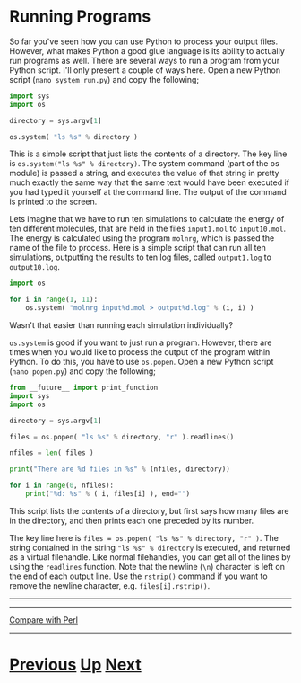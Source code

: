 # Running Programs

So far you've seen how you can use Python to process your output files. However, what makes Python a good glue language is its ability to actually run programs as well. There are several ways to run a program from your Python script. I'll only present a couple of ways here. Open a new Python script (`nano system_run.py`) and copy the following;

```python
import sys
import os

directory = sys.argv[1]

os.system( "ls %s" % directory )
```

This is a simple script that just lists the contents of a directory. The key line is `os.system("ls %s" % directory)`. The system command (part of the os module) is passed a string, and executes the value of that string in pretty much exactly the same way that the same text would have been executed if you had typed it yourself at the command line. The output of the command is printed to the screen.

Lets imagine that we have to run ten simulations to calculate the energy of ten different molecules, that are held in the files `input1.mol` to `input10.mol`. The energy is calculated using the program `molnrg`, which is passed the name of the file to process. Here is a simple script that can run all ten simulations, outputting the results to ten log files, called `output1.log` to `output10.log`.

```python
import os

for i in range(1, 11):
    os.system( "molnrg input%d.mol > output%d.log" % (i, i) )
```

Wasn't that easier than running each simulation individually?

`os.system` is good if you want to just run a program. However, there are times when you would like to process the output of the program within Python. To do this, you have to use `os.popen`. Open a new Python script (`nano popen.py`) and copy the following;

```python
from __future__ import print_function
import sys
import os

directory = sys.argv[1]

files = os.popen( "ls %s" % directory, "r" ).readlines()

nfiles = len( files )

print("There are %d files in %s" % (nfiles, directory))

for i in range(0, nfiles):
    print("%d: %s" % ( i, files[i] ), end="")
```

This script lists the contents of a directory, but first says how many files are in the directory, and then prints each one preceded by its number.

The key line here is `files = os.popen( "ls %s" % directory, "r" )`. The string contained in the string `"ls %s" % directory` is executed, and returned as a virtual filehandle. Like normal filehandles, you can get all of the lines by using the `readlines` function. Note that the newline (`\n`) character is left on the end of each output line. Use the `rstrip()` command if you want to remove the newline character, e.g. `files[i].rstrip()`.

***

***

[Compare with Perl](../beginning_perl/running.md)

***

# [Previous](replacing.md) [Up](README.md) [Next](jobs.md)
